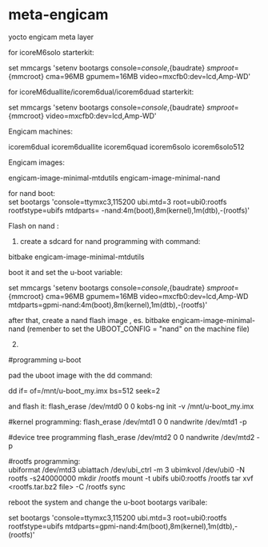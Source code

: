 meta-engicam
============

yocto engicam meta layer

for icoreM6solo starterkit:

set mmcargs 'setenv bootargs console=${console},${baudrate} ${smp} root=${mmcroot} cma=96MB gpumem=16MB video=mxcfb0:dev=lcd,Amp-WD'

for icoreM6duallite/icorem6dual/icorem6duad starterkit:

set mmcargs 'setenv bootargs console=${console},${baudrate} ${smp} root=${mmcroot} video=mxcfb0:dev=lcd,Amp-WD'




Engicam machines:

icorem6dual 
icorem6duallite 
icorem6quad
icorem6solo
icorem6solo512


Engicam images:

engicam-image-minimal-mtdutils <tested>
engicam-image-minimal-nand     <tested>

for nand boot:	 	
set bootargs 'console=ttymxc3,115200 ubi.mtd=3 root=ubi0:rootfs rootfstype=ubifs mtdparts= -nand:4m(boot),8m(kernel),1m(dtb),-(rootfs)'


Flash on nand :

1. create a sdcard for nand programming with command:

bitbake engicam-image-minimal-mtdutils

boot it and set the u-boot variable:
 
set mmcargs 'setenv bootargs console=${console},${baudrate} ${smp} root=${mmcroot}  cma=96MB gpumem=16MB video=mxcfb0:dev=lcd,Amp-WD mtdparts=gpmi-nand:4m(boot),8m(kernel),1m(dtb),-(rootfs)'

after that, create a nand flash image , es. bitbake engicam-image-minimal-nand (remenber to set the UBOOT_CONFIG = "nand" on the machine file)

2.

#programming u-boot

pad the uboot image with the dd command:

dd if= <u-boot file> of=/mnt/u-boot_my.imx bs=512 seek=2 

and flash it:
flash_erase /dev/mtd0 0 0
kobs-ng init -v /mnt/u-boot_my.imx


#kernel programming:
flash_erase /dev/mtd1 0 0
nandwrite /dev/mtd1 -p <uImage file> 

#device tree programming
flash_erase /dev/mtd2 0 0
nandwrite /dev/mtd2 -p  <device tree file>

#rootfs programming:  
ubiformat /dev/mtd3
ubiattach /dev/ubi_ctrl -m 3
ubimkvol /dev/ubi0 -N rootfs -s240000000
mkdir /rootfs
mount -t ubifs ubi0:rootfs /rootfs
tar xvf <rootfs.tar.bz2 file> -C /rootfs 
sync

reboot the system and change the u-boot bootargs varibale:

set  bootargs 'console=ttymxc3,115200 ubi.mtd=3  root=ubi0:rootfs rootfstype=ubifs mtdparts=gpmi-nand:4m(boot),8m(kernel),1m(dtb),-(rootfs)'


